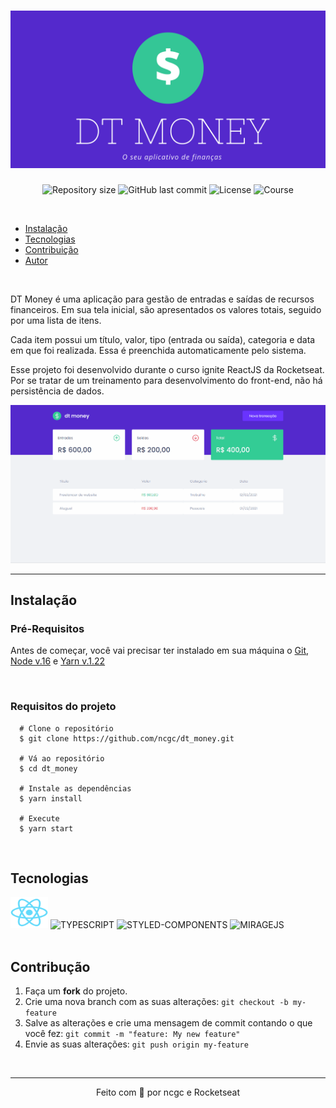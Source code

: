 <h1 align="center">
    <img alt="DTMoney" title="#dt_money" src="./github/banner.png" />
</h1>


<p align="center">
  <img alt="Repository size" src="https://img.shields.io/github/repo-size/ncgc/dt_money?style=plastic">
  <img alt="GitHub last commit" src="https://img.shields.io/github/last-commit/ncgc/dt_money?color=purple&style=plastic">
  <img alt="License" src="https://img.shields.io/badge/license-MIT-brightgreen?style=plastic">
  <img alt="Course" src="https://img.shields.io/badge/course-ignite-yellow?style=plastic">
</p>

<br>
  
- [Instalação](#instalacao)
- [Tecnologias](#tecnologias)
- [Contribuição](#contribuicao)
- [Autor](#autor)

<br>

DT Money é uma aplicação para gestão de entradas e saídas de recursos financeiros. Em sua tela inicial, são apresentados os valores totais, seguido por uma lista de itens.

Cada item possui um título, valor, tipo (entrada ou saída), categoria e data em que foi realizada. Essa é preenchida automaticamente pelo sistema. 

Esse projeto foi desenvolvido durante o curso ignite ReactJS da Rocketseat. Por se tratar de um treinamento para desenvolvimento do front-end, não há persistência de dados.
 
<p align="center">
  <img alt="Demo" src="github/DT_Money.gif">
</p>

-----
<div id="instalacao">
  
  ## Instalação
  
  ### Pré-Requisitos
  Antes de começar, você vai precisar ter instalado em sua máquina o [Git]('https://git-scm.com/downloads'), [Node v.16]('https://nodejs.org/en/') e [Yarn v.1.22]('https://classic.yarnpkg.com/lang/en/docs/install/)
  
<br>

  ### Requisitos do projeto

  ```
    # Clone o repositório
    $ git clone https://github.com/ncgc/dt_money.git

    # Vá ao repositório
    $ cd dt_money

    # Instale as dependências
    $ yarn install

    # Execute
    $ yarn start

  ```
  
</div>

<br>

<div id="tecnologias">

## Tecnologias

  <img  alt="REACT" height="50" width="60" src="https://raw.githubusercontent.com/devicons/devicon/master/icons/react/react-original.svg">
  <img  alt="TYPESCRIPT" height="50" width="60" src="https://raw.github.com/devicons/devicon/master/icons/typescript/typescript-original.svg">
  <img  alt="STYLED-COMPONENTS" height="50" width="60" src="https://raw.githubusercontent.com/styled-components/brand/master/styled-components.png">
  <img  alt="MIRAGEJS" height="50" width="60" src="https://avatars.githubusercontent.com/u/47899903?s=200&v=4">
  
</div>

<br>

<div id="contribuicao">

## Contribução

1. Faça um **fork** do projeto.
2. Crie uma nova branch com as suas alterações: `git checkout -b my-feature`
3. Salve as alterações e crie uma mensagem de commit contando o que você fez: `git commit -m "feature: My new feature"`
4. Envie as suas alterações: `git push origin my-feature`

</div>

<br>

----
<div id="autor" align="center">
Feito com 💜 por ncgc e Rocketseat
</div>
